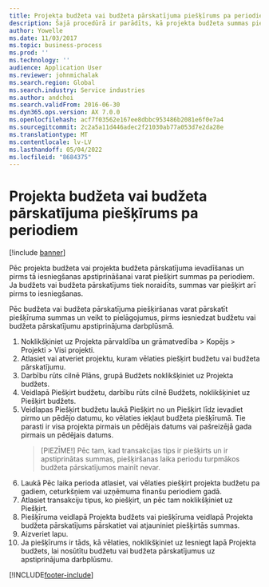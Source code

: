 ```yaml
---
title: Projekta budžeta vai budžeta pārskatījuma piešķīrums pa periodiem
description: Šajā procedūrā ir parādīts, kā projekta budžeta summas piešķirt pa periodiem.
author: Yowelle
ms.date: 11/03/2017
ms.topic: business-process
ms.prod: ''
ms.technology: ''
audience: Application User
ms.reviewer: johnmichalak
ms.search.region: Global
ms.search.industry: Service industries
ms.author: andchoi
ms.search.validFrom: 2016-06-30
ms.dyn365.ops.version: AX 7.0.0
ms.openlocfilehash: acf7f03562e167ee8dbbc953486b2081e6f0e7a4
ms.sourcegitcommit: 2c2a5a11d446adec2f21030ab77a053d7e2da28e
ms.translationtype: MT
ms.contentlocale: lv-LV
ms.lasthandoff: 05/04/2022
ms.locfileid: "8684375"
---
```

# <a name="allocate-a-project-budget-or-budget-revision-across-periods"></a>Projekta budžeta vai budžeta pārskatījuma piešķīrums pa periodiem

[!include [banner](../../includes/banner.md)]

Pēc projekta budžeta vai projekta budžeta pārskatījuma ievadīšanas un pirms tā iesniegšanas apstiprināšanai varat piešķirt summas pa periodiem. Ja budžets vai budžeta pārskatījums tiek noraidīts, summas var piešķirt arī pirms to iesniegšanas. 

Pēc budžeta vai budžeta pārskatījuma piešķiršanas varat pārskatīt piešķīruma summas un veikt to pielāgojumus, pirms iesniedzat budžetu vai budžeta pārskatījumu apstiprinājuma darbplūsmā. 

1. Noklikšķiniet uz Projekta pārvaldība un grāmatvedība > Kopējs > Projekti > Visi projekti. 
2. Atlasiet vai atveriet projektu, kuram vēlaties piešķirt budžetu vai budžeta pārskatījumu. 
3. Darbību rūts cilnē Plāns, grupā Budžets noklikšķiniet uz Projekta budžets. 
4. Veidlapā Piešķirt budžetu, darbību rūts cilnē Budžets, noklikšķiniet uz Piešķirt budžets. 
5. Veidlapas Piešķirt budžetu laukā Piešķirt no un Piešķirt līdz ievadiet pirmo un pēdējo datumu, ko vēlaties iekļaut budžeta piešķīrumā. Tie parasti ir visa projekta pirmais un pēdējais datums vai pašreizējā gada pirmais un pēdējais datums.  
   > [PIEZĪME!] Pēc tam, kad transakcijas tips ir piešķirts un ir apstiprinātas summas, piešķiršanas laika periodu turpmākos budžeta pārskatījumos mainīt nevar. 
6. Laukā Pēc laika perioda atlasiet, vai vēlaties piešķirt projekta budžetu pa gadiem, ceturkšņiem vai uzņēmuma finanšu periodiem gadā.
7. Atlasiet transakciju tipus, ko piešķirt, un pēc tam noklikšķiniet uz Piešķirt. 
8. Piešķīruma veidlapā Projekta budžets vai piešķīruma veidlapā Projekta budžeta pārskatījums pārskatiet vai atjauniniet piešķirtās summas. 
9. Aizveriet lapu.
10. Ja piešķīrums ir tāds, kā vēlaties, noklikšķiniet uz Iesniegt lapā Projekta budžets, lai nosūtītu budžetu vai budžeta pārskatījumus uz apstiprinājuma darbplūsmu.  




[!INCLUDE[footer-include](../../includes/footer-banner.md)]